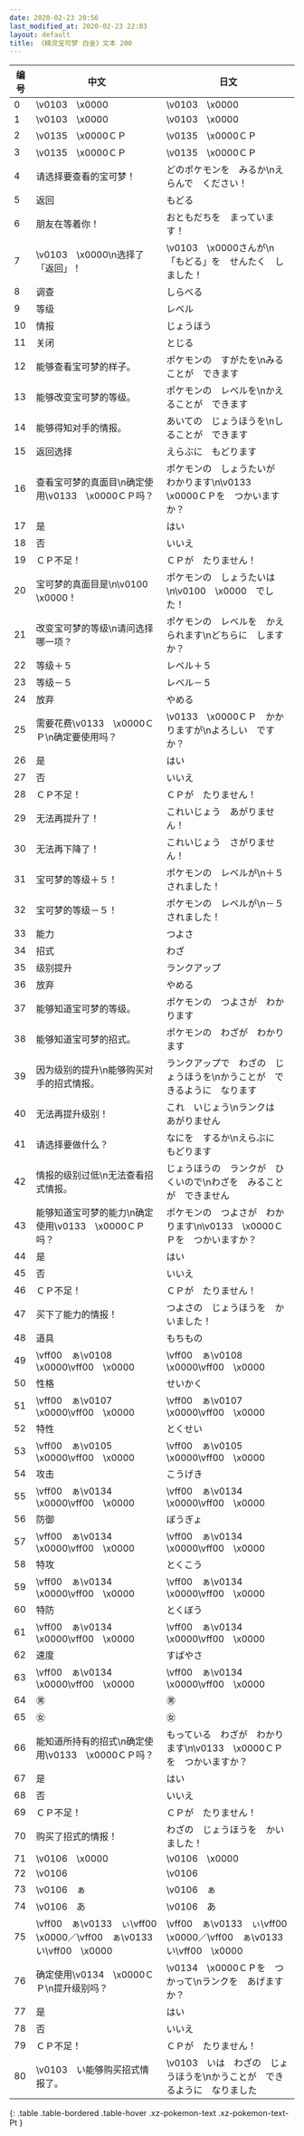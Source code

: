 ```yaml
---
date: 2020-02-23 20:56
last_modified_at: 2020-02-23 22:03
layout: default
title: 《精灵宝可梦 白金》文本 200
---
```

| 编号 | 中文 | 日文 |
| ---- | ---- | ---- |
| 0 | \v0103　\x0000 | \v0103　\x0000 |
| 1 | \v0103　\x0000 | \v0103　\x0000 |
| 2 | \v0135　\x0000ＣＰ | \v0135　\x0000ＣＰ |
| 3 | \v0135　\x0000ＣＰ | \v0135　\x0000ＣＰ |
| 4 | 请选择要查看的宝可梦！ | どのポケモンを　みるか\nえらんで　ください！ |
| 5 | 返回 | もどる |
| 6 | 朋友在等着你！ | おともだちを　まっています！ |
| 7 | \v0103　\x0000\n选择了「返回」！ | \v0103　\x0000さんが\n「もどる」を　せんたく　しました！ |
| 8 | 调查 | しらべる |
| 9 | 等级 | レベル |
| 10 | 情报 | じょうほう |
| 11 | 关闭 | とじる |
| 12 | 能够查看宝可梦的样子。 | ポケモンの　すがたを\nみることが　できます |
| 13 | 能够改变宝可梦的等级。 | ポケモンの　レベルを\nかえることが　できます |
| 14 | 能够得知对手的情报。 | あいての　じょうほうを\nしることが　できます |
| 15 | 返回选择 | えらぶに　もどります |
| 16 | 查看宝可梦的真面目\n确定使用\v0133　\x0000ＣＰ吗？ | ポケモンの　しょうたいが　わかります\n\v0133　\x0000ＣＰを　つかいますか？ |
| 17 | 是 | はい |
| 18 | 否 | いいえ |
| 19 | ＣＰ不足！ | ＣＰが　たりません！ |
| 20 | 宝可梦的真面目是\n\v0100　\x0000！ | ポケモンの　しょうたいは\n\v0100　\x0000　でした！ |
| 21 | 改变宝可梦的等级\n请问选择哪一项？ | ポケモンの　レベルを　かえられます\nどちらに　しますか？ |
| 22 | 等级＋５ | レベル＋５ |
| 23 | 等级－５ | レベル－５ |
| 24 | 放弃 | やめる |
| 25 | 需要花费\v0133　\x0000ＣＰ\n确定要使用吗？ | \v0133　\x0000ＣＰ　かかりますが\nよろしい　ですか？ |
| 26 | 是 | はい |
| 27 | 否 | いいえ |
| 28 | ＣＰ不足！ | ＣＰが　たりません！ |
| 29 | 无法再提升了！ | これいじょう　あがりません！ |
| 30 | 无法再下降了！ | これいじょう　さがりません！ |
| 31 | 宝可梦的等级＋５！ | ポケモンの　レベルが\n＋５　されました！ |
| 32 | 宝可梦的等级－５！ | ポケモンの　レベルが\n－５　されました！ |
| 33 | 能力 | つよさ |
| 34 | 招式 | わざ |
| 35 | 级别提升 | ランクアップ |
| 36 | 放弃 | やめる |
| 37 | 能够知道宝可梦的等级。 | ポケモンの　つよさが　わかります |
| 38 | 能够知道宝可梦的招式。 | ポケモンの　わざが　わかります |
| 39 | 因为级别的提升\n能够购买对手的招式情报。 | ランクアップで　わざの　じょうほうを\nかうことが　できるように　なります |
| 40 | 无法再提升级别！ | これ　いじょう\nランクは　あがりません |
| 41 | 请选择要做什么？ | なにを　するか\nえらぶに　もどります |
| 42 | 情报的级别过低\n无法查看招式情报。 | じょうほうの　ランクが　ひくいので\nわざを　みることが　できません |
| 43 | 能够知道宝可梦的能力\n确定使用\v0133　\x0000ＣＰ吗？ | ポケモンの　つよさが　わかります\n\v0133　\x0000ＣＰを　つかいますか？ |
| 44 | 是 | はい |
| 45 | 否 | いいえ |
| 46 | ＣＰ不足！ | ＣＰが　たりません！ |
| 47 | 买下了能力的情报！ | つよさの　じょうほうを　かいました！ |
| 48 | 道具 | もちもの |
| 49 | \vff00　ぁ\v0108　\x0000\vff00　\x0000 | \vff00　ぁ\v0108　\x0000\vff00　\x0000 |
| 50 | 性格 | せいかく |
| 51 | \vff00　ぁ\v0107　\x0000\vff00　\x0000 | \vff00　ぁ\v0107　\x0000\vff00　\x0000 |
| 52 | 特性 | とくせい |
| 53 | \vff00　ぁ\v0105　\x0000\vff00　\x0000 | \vff00　ぁ\v0105　\x0000\vff00　\x0000 |
| 54 | 攻击 | こうげき |
| 55 | \vff00　ぁ\v0134　\x0000\vff00　\x0000 | \vff00　ぁ\v0134　\x0000\vff00　\x0000 |
| 56 | 防御 | ぼうぎょ |
| 57 | \vff00　ぁ\v0134　\x0000\vff00　\x0000 | \vff00　ぁ\v0134　\x0000\vff00　\x0000 |
| 58 | 特攻 | とくこう |
| 59 | \vff00　ぁ\v0134　\x0000\vff00　\x0000 | \vff00　ぁ\v0134　\x0000\vff00　\x0000 |
| 60 | 特防 | とくぼう |
| 61 | \vff00　ぁ\v0134　\x0000\vff00　\x0000 | \vff00　ぁ\v0134　\x0000\vff00　\x0000 |
| 62 | 速度 | すばやさ |
| 63 | \vff00　ぁ\v0134　\x0000\vff00　\x0000 | \vff00　ぁ\v0134　\x0000\vff00　\x0000 |
| 64 | ㊚ | ㊚ |
| 65 | ㊛ | ㊛ |
| 66 | 能知道所持有的招式\n确定使用\v0133　\x0000ＣＰ吗？ | もっている　わざが　わかります\n\v0133　\x0000ＣＰを　つかいますか？ |
| 67 | 是 | はい |
| 68 | 否 | いいえ |
| 69 | ＣＰ不足！ | ＣＰが　たりません！ |
| 70 | 购买了招式的情报！ | わざの　じょうほうを　かいました！ |
| 71 | \v0106　\x0000 | \v0106　\x0000 |
| 72 | \v0106　　 | \v0106　　 |
| 73 | \v0106　ぁ | \v0106　ぁ |
| 74 | \v0106　あ | \v0106　あ |
| 75 | \vff00　ぁ\v0133　ぃ\vff00　\x0000／\vff00　ぁ\v0133　い\vff00　\x0000 | \vff00　ぁ\v0133　ぃ\vff00　\x0000／\vff00　ぁ\v0133　い\vff00　\x0000 |
| 76 | 确定使用\v0134　\x0000ＣＰ\n提升级别吗？ | \v0134　\x0000ＣＰを　つかって\nランクを　あげますか？ |
| 77 | 是 | はい |
| 78 | 否 | いいえ |
| 79 | ＣＰ不足！ | ＣＰが　たりません！ |
| 80 | \v0103　い能够购买招式情报了。 | \v0103　いは　わざの　じょうほうを\nかうことが　できるように　なりました |
{: .table .table-bordered .table-hover .xz-pokemon-text .xz-pokemon-text-Pt }